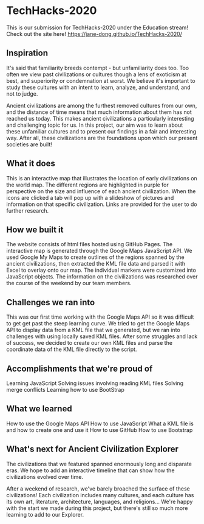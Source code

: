 # TechHacks-2020
This is our submission for TechHacks-2020 under the Education stream!
Check out the site here! 
https://jane-dong.github.io/TechHacks-2020/

## Inspiration
It's said that familiarity breeds contempt - but unfamiliarity does too. Too often we view past civilizations or cultures though a lens of exoticism at best, and superiority or condemnation at worst. We believe it's important to study these cultures with an intent to learn, analyze, and understand, and not to judge.

Ancient civilizations are among the furthest removed cultures from our own, and the distance of time means that much information about them has not reached us today. This makes ancient civilizations a particularly interesting and challenging topic for us. In this project, our aim was to learn about these unfamiliar cultures and to present our findings in a fair and interesting way. After all, these civilizations are the foundations upon which our present societies are built!

## What it does
This is an interactive map that illustrates the location of early civilizations on the world map. The different regions are highlighted in purple for perspective on the size and influence of each ancient civilization. When the icons are clicked a tab will pop up with a slideshow of pictures and information on that specific civilization. Links are provided for the user to do further research. 

## How we built it
The website consists of html files hosted using GitHub Pages. The interactive map is generated through the Google Maps JavaScript API. We used Google My Maps to create outlines of the regions spanned by the ancient civilizations, then extracted the KML file data and parsed it with Excel to overlay onto our map. The individual markers were customized into JavaScript objects. The information on the civilizations was researched over the course of the weekend by our team members. 

## Challenges we ran into
This was our first time working with the Google Maps API so it was difficult to get get past the steep learning curve.
We tried to get the Google Maps API to display data from a KML file that we generated, but we ran into challenges with using locally saved KML files. After some struggles and lack of success, we decided to create our own KML files and parse the coordinate data of the KML file directly to the script.

## Accomplishments that we're proud of
Learning JavaScript
Solving issues involving reading KML files
Solving merge conflicts
Learning how to use BootStrap

## What we learned
How to use the Google Maps API
How to use JavaScript
What a KML file is and how to create one and use it
How to use GitHub
How to use Bootstrap

## What's next for Ancient Civilization Explorer
The civilizations that we featured spanned enormously long and disparate eras. We hope to add an interactive timeline that can show how the civilizations evolved over time.

After a weekend of research, we've barely broached the surface of these civilizations! Each civilization includes many cultures, and each culture has its own art, literature, architecture, languages, and religions... 
We're happy with the start we made during this project, but there's still so much more learning to add to our Explorer. 

